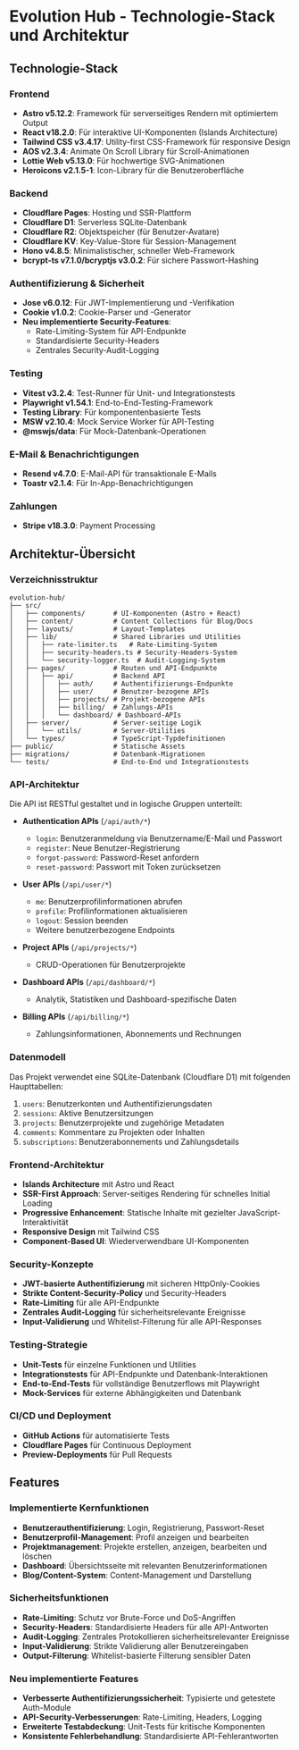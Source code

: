 # Evolution Hub - Technologie-Stack und Architektur

## Technologie-Stack

### Frontend
- **Astro v5.12.2**: Framework für serverseitiges Rendern mit optimiertem Output
- **React v18.2.0**: Für interaktive UI-Komponenten (Islands Architecture)
- **Tailwind CSS v3.4.17**: Utility-first CSS-Framework für responsive Design
- **AOS v2.3.4**: Animate On Scroll Library für Scroll-Animationen
- **Lottie Web v5.13.0**: Für hochwertige SVG-Animationen
- **Heroicons v2.1.5-1**: Icon-Library für die Benutzeroberfläche

### Backend
- **Cloudflare Pages**: Hosting und SSR-Plattform
- **Cloudflare D1**: Serverless SQLite-Datenbank
- **Cloudflare R2**: Objektspeicher (für Benutzer-Avatare)
- **Cloudflare KV**: Key-Value-Store für Session-Management
- **Hono v4.8.5**: Minimalistischer, schneller Web-Framework
- **bcrypt-ts v7.1.0/bcryptjs v3.0.2**: Für sichere Passwort-Hashing

### Authentifizierung & Sicherheit
- **Jose v6.0.12**: Für JWT-Implementierung und -Verifikation
- **Cookie v1.0.2**: Cookie-Parser und -Generator
- **Neu implementierte Security-Features**:
  - Rate-Limiting-System für API-Endpunkte
  - Standardisierte Security-Headers
  - Zentrales Security-Audit-Logging

### Testing
- **Vitest v3.2.4**: Test-Runner für Unit- und Integrationstests
- **Playwright v1.54.1**: End-to-End-Testing-Framework
- **Testing Library**: Für komponentenbasierte Tests
- **MSW v2.10.4**: Mock Service Worker für API-Testing
- **@mswjs/data**: Für Mock-Datenbank-Operationen

### E-Mail & Benachrichtigungen
- **Resend v4.7.0**: E-Mail-API für transaktionale E-Mails
- **Toastr v2.1.4**: Für In-App-Benachrichtigungen

### Zahlungen
- **Stripe v18.3.0**: Payment Processing

## Architektur-Übersicht

### Verzeichnisstruktur
```
evolution-hub/
├── src/
│   ├── components/       # UI-Komponenten (Astro + React)
│   ├── content/          # Content Collections für Blog/Docs
│   ├── layouts/          # Layout-Templates
│   ├── lib/              # Shared Libraries und Utilities
│   │   ├── rate-limiter.ts   # Rate-Limiting-System
│   │   ├── security-headers.ts # Security-Headers-System
│   │   └── security-logger.ts  # Audit-Logging-System
│   ├── pages/            # Routen und API-Endpunkte
│   │   ├── api/          # Backend API
│   │   │   ├── auth/     # Authentifizierungs-Endpunkte
│   │   │   ├── user/     # Benutzer-bezogene APIs
│   │   │   ├── projects/ # Projekt-bezogene APIs
│   │   │   ├── billing/  # Zahlungs-APIs
│   │   │   └── dashboard/ # Dashboard-APIs
│   ├── server/           # Server-seitige Logik
│   │   └── utils/        # Server-Utilities
│   └── types/            # TypeScript-Typdefinitionen
├── public/               # Statische Assets
├── migrations/           # Datenbank-Migrationen
└── tests/                # End-to-End und Integrationstests
```

### API-Architektur
Die API ist RESTful gestaltet und in logische Gruppen unterteilt:

- **Authentication APIs** (`/api/auth/*`)
  - `login`: Benutzeranmeldung via Benutzername/E-Mail und Passwort
  - `register`: Neue Benutzer-Registrierung
  - `forgot-password`: Password-Reset anfordern
  - `reset-password`: Passwort mit Token zurücksetzen

- **User APIs** (`/api/user/*`)
  - `me`: Benutzerprofilinformationen abrufen
  - `profile`: Profilinformationen aktualisieren
  - `logout`: Session beenden
  - Weitere benutzerbezogene Endpoints

- **Project APIs** (`/api/projects/*`)
  - CRUD-Operationen für Benutzerprojekte

- **Dashboard APIs** (`/api/dashboard/*`)
  - Analytik, Statistiken und Dashboard-spezifische Daten

- **Billing APIs** (`/api/billing/*`)
  - Zahlungsinformationen, Abonnements und Rechnungen

### Datenmodell
Das Projekt verwendet eine SQLite-Datenbank (Cloudflare D1) mit folgenden Haupttabellen:

1. `users`: Benutzerkonten und Authentifizierungsdaten
2. `sessions`: Aktive Benutzersitzungen
3. `projects`: Benutzerprojekte und zugehörige Metadaten
4. `comments`: Kommentare zu Projekten oder Inhalten
5. `subscriptions`: Benutzerabonnements und Zahlungsdetails

### Frontend-Architektur
- **Islands Architecture** mit Astro und React
- **SSR-First Approach**: Server-seitiges Rendering für schnelles Initial Loading
- **Progressive Enhancement**: Statische Inhalte mit gezielter JavaScript-Interaktivität
- **Responsive Design** mit Tailwind CSS
- **Component-Based UI**: Wiederverwendbare UI-Komponenten

### Security-Konzepte
- **JWT-basierte Authentifizierung** mit sicheren HttpOnly-Cookies
- **Strikte Content-Security-Policy** und Security-Headers
- **Rate-Limiting** für alle API-Endpunkte
- **Zentrales Audit-Logging** für sicherheitsrelevante Ereignisse
- **Input-Validierung** und Whitelist-Filterung für alle API-Responses

### Testing-Strategie
- **Unit-Tests** für einzelne Funktionen und Utilities
- **Integrationstests** für API-Endpunkte und Datenbank-Interaktionen
- **End-to-End-Tests** für vollständige Benutzerflows mit Playwright
- **Mock-Services** für externe Abhängigkeiten und Datenbank

### CI/CD und Deployment
- **GitHub Actions** für automatisierte Tests
- **Cloudflare Pages** für Continuous Deployment
- **Preview-Deployments** für Pull Requests

## Features

### Implementierte Kernfunktionen
- **Benutzerauthentifizierung**: Login, Registrierung, Passwort-Reset
- **Benutzerprofil-Management**: Profil anzeigen und bearbeiten
- **Projektmanagement**: Projekte erstellen, anzeigen, bearbeiten und löschen
- **Dashboard**: Übersichtsseite mit relevanten Benutzerinformationen
- **Blog/Content-System**: Content-Management und Darstellung

### Sicherheitsfunktionen
- **Rate-Limiting**: Schutz vor Brute-Force und DoS-Angriffen
- **Security-Headers**: Standardisierte Headers für alle API-Antworten
- **Audit-Logging**: Zentrales Protokollieren sicherheitsrelevanter Ereignisse
- **Input-Validierung**: Strikte Validierung aller Benutzereingaben
- **Output-Filterung**: Whitelist-basierte Filterung sensibler Daten

### Neu implementierte Features
- **Verbesserte Authentifizierungssicherheit**: Typisierte und getestete Auth-Module
- **API-Security-Verbesserungen**: Rate-Limiting, Headers, Logging
- **Erweiterte Testabdeckung**: Unit-Tests für kritische Komponenten
- **Konsistente Fehlerbehandlung**: Standardisierte API-Fehlerantworten
